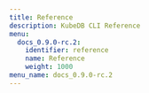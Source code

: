 ```yaml
---
title: Reference
description: KubeDB CLI Reference
menu:
  docs_0.9.0-rc.2:
    identifier: reference
    name: Reference
    weight: 1000
menu_name: docs_0.9.0-rc.2
---
```

